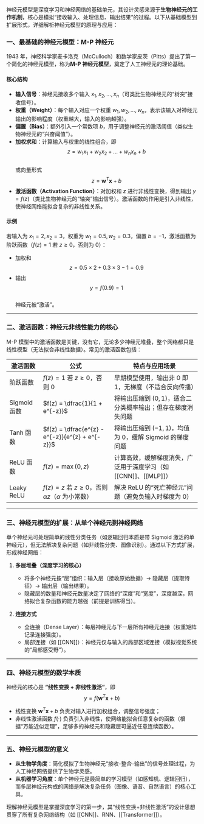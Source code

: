 神经元模型是深度学习和神经网络的基础单元，其设计灵感来源于**生物神经元的工作机制**，核心是模拟“接收输入、处理信息、输出结果”的过程。以下从基础模型到扩展形式，详细解析神经元模型的原理与应用：

### 一、最基础的神经元模型：M-P 神经元
1943 年，神经科学家麦卡洛克（McCulloch）和数学家皮茨（Pitts）提出了第一个简化的神经元模型，称为**M-P 神经元模型**，奠定了人工神经元的理论基础。

#### 核心结构
- **输入信号**：神经元接收多个输入 $x_1, x_2, \dots, x_n$（可类比生物神经元的“树突”接收信号）。  
- **权重（Weight）**：每个输入对应一个权重 $w_1, w_2, \dots, w_n$，表示该输入对神经元输出的影响程度（权重越大，输入的影响越强）。  
- **偏置（Bias）**：额外引入一个常数项 $b$，用于调整神经元的激活阈值（类似生物神经元的“兴奋阈值”）。  
- **加权求和**：计算输入与权重的线性组合，即  
  $$z = w_1 x_1 + w_2 x_2 + \dots + w_n x_n + b$$  
  或向量形式  
  $$z = \boldsymbol{w}^T \boldsymbol{x} + b$$  
- **激活函数（Activation Function）**：对加权和 $z$ 进行非线性变换，得到输出 $y = f(z)$（类比生物神经元的“轴突”输出信号）。激活函数的作用是引入非线性，使神经网络能拟合复杂的非线性关系。

#### 示例
若输入为 $x_1 = 2, x_2 = 3$，权重为 $w_1 = 0.5, w_2 = 0.3$，偏置 $b = -1$，激活函数为阶跃函数（$f(z)=1$ 若 $z \geq 0$，否则为 $0$）：
- 加权和  
  $$z = 0.5 \times 2 + 0.3 \times 3 - 1 = 0.9$$
- 输出  
  $$y = f(0.9) = 1$$  
  神经元被“激活”。

---

### 二、激活函数：神经元非线性能力的核心
M-P 模型中的激活函数是关键，没有它，无论多少神经元堆叠，整个网络都只是线性模型（无法拟合非线性数据）。常见的激活函数包括：

| 激活函数       | 公式                                                   | 特点与应用场景                                 |
| ---------- | ---------------------------------------------------- | --------------------------------------- |
| 阶跃函数       | $f(z) = 1$ 若 $z \geq 0$，否则 $0$                       | 早期模型使用，输出非 0 即 1，无梯度（不适合反向传播）           |
| Sigmoid 函数 | $f(z) = \dfrac{1}{1 + e^{-z}}$                       | 将输出压缩到 $(0,1)$，适合二分类概率输出；但存在梯度消失问题      |
| Tanh 函数    | $f(z) = \dfrac{e^{z} - e^{-z}}{e^{z} + e^{-z}}$      | 将输出压缩到 $(-1,1)$，均值为 0，缓解 Sigmoid 的梯度问题  |
| ReLU 函数    | $f(z) = \max(0, z)$                                  | 计算高效，缓解梯度消失，广泛用于深度学习（如 [[CNN]]、[[MLP]]） |
| Leaky ReLU | $f(z) = z$ 若 $z \geq 0$，否则 $\alpha z$（$\alpha$ 为小常数） | 解决 ReLU 的“死亡神经元”问题（避免负输入时梯度为 0）         |

---

### 三、神经元模型的扩展：从单个神经元到神经网络
单个神经元可处理简单的线性分类任务（如逻辑回归本质是带 Sigmoid 激活的单神经元），但无法解决复杂问题（如非线性分类、图像识别）。通过以下方式扩展，形成神经网络：

1. **多层堆叠（深度学习的核心）**  
   - 将多个神经元按“层”组织：输入层（接收原始数据）→ 隐藏层（提取特征）→ 输出层（输出结果）。  
   - 隐藏层的数量和神经元数量决定了网络的“深度”和“宽度”，深度越深，网络拟合复杂函数的能力越强（前提是训练得当）。

2. **连接方式**  
   - 全连接（Dense Layer）：每层神经元与下一层所有神经元连接（权重矩阵记录连接强度）。  
   - 局部连接（如 [[CNN]]）：神经元仅与输入的局部区域连接（模拟视觉系统的“局部感受野”）。

---

### 四、神经元模型的数学本质
神经元的核心是 **“线性变换 + 非线性激活”**，即  
$$
y = f(\boldsymbol{w}^T \boldsymbol{x} + b)
$$  

- 线性变换 $\boldsymbol{w}^T \boldsymbol{x} + b$ 负责对输入进行加权组合，调整信号强度；  
- 非线性激活函数 $f(\cdot)$ 负责引入非线性，使网络能拟合任意复杂的函数（根据“万能近似定理”，足够多的神经元和隐藏层可逼近任意连续函数）。

---

### 五、神经元模型的意义
- **从生物学角度**：简化模拟了生物神经元“接收-整合-输出”的信号处理过程，为人工神经网络提供了生物学灵感。  
- **从机器学习角度**：单个神经元是最简单的学习模型（如感知机、逻辑回归），而多层神经元构成的网络是解决复杂任务（图像、语音、自然语言）的核心工具。

理解神经元模型是掌握深度学习的第一步，其“线性变换+非线性激活”的设计思想贯穿了所有复杂网络结构（如 [[CNN]]、RNN、[[Transformer]]）。